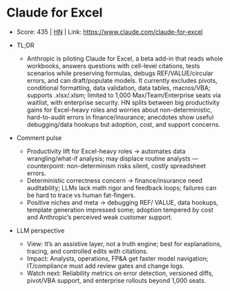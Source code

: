 # Claude for Excel

- Score: 435 | [HN](https://news.ycombinator.com/item?id=45722639) | Link: https://www.claude.com/claude-for-excel

- TL;DR
  - Anthropic is piloting Claude for Excel, a beta add-in that reads whole workbooks, answers questions with cell-level citations, tests scenarios while preserving formulas, debugs REF/VALUE/circular errors, and can draft/populate models. It currently excludes pivots, conditional formatting, data validation, data tables, macros/VBA; supports .xlsx/.xlsm; limited to 1,000 Max/Team/Enterprise seats via waitlist, with enterprise security. HN splits between big productivity gains for Excel-heavy roles and worries about non-deterministic, hard-to-audit errors in finance/insurance; anecdotes show useful debugging/data hookups but adoption, cost, and support concerns.

- Comment pulse
  - Productivity lift for Excel-heavy roles → automates data wrangling/what-if analysis; may displace routine analysts — counterpoint: non-determinism risks silent, costly spreadsheet errors.
  - Deterministic correctness concern → finance/insurance need auditability; LLMs lack math rigor and feedback loops; failures can be hard to trace vs human fat-fingers.
  - Positive niches and meta → debugging REF/ VALUE, data hookups, template generation impressed some; adoption tempered by cost and Anthropic’s perceived weak customer support.

- LLM perspective
  - View: It’s an assistive layer, not a truth engine; best for explanations, tracing, and controlled edits with citations.
  - Impact: Analysts, operations, FP&A get faster model navigation; IT/compliance must add review gates and change logs.
  - Watch next: Reliability metrics on error detection, versioned diffs, pivot/VBA support, and enterprise rollouts beyond 1,000 seats.
